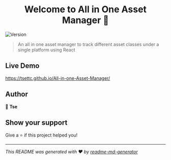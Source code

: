 <h1 align="center">Welcome to All in One Asset Manager 👋</h1>
<p>
  <img alt="Version" src="https://img.shields.io/badge/version-0.1.0-blue.svg?cacheSeconds=2592000" />
</p>

> An all in one asset manager to track different asset classes under a single platform using React

## Live Demo
https://tsettc.github.io/All-in-one-Asset-Manager/
## Author

👤 **Tse**


## Show your support

Give a ⭐️ if this project helped you!

***
_This README was generated with ❤️ by [readme-md-generator](https://github.com/kefranabg/readme-md-generator)_
